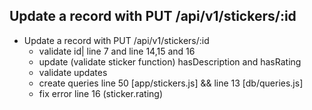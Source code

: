 ##  Update a record with PUT  /api/v1/stickers/:id
* Update a record with PUT  /api/v1/stickers/:id
  * validate id| line 7 and line 14,15 and 16
  * update (validate sticker function) hasDescription and hasRating
  *  validate updates
  *  create queries line 50 [app/stickers.js] && line 13 [db/queries.js]
  *  fix error line 16 (sticker.rating)